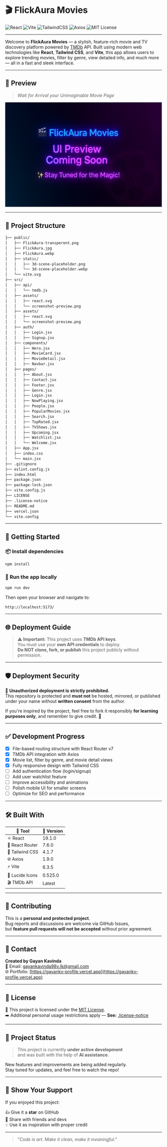 # 🎬 FlickAura Movies

![React](https://img.shields.io/badge/React-19.1.0-61DAFB?logo=react&logoColor=white)
![Vite](https://img.shields.io/badge/Vite-6.3.5-646CFF?logo=vite&logoColor=white)
![TailwindCSS](https://img.shields.io/badge/TailwindCSS-4.1.7-38BDF8?logo=tailwindcss&logoColor=white)
![Axios](https://img.shields.io/badge/Axios-1.9.0-5A29E4?logo=axios&logoColor=white)
![MIT License](https://img.shields.io/badge/License-MIT-green.svg)

---

Welcome to **FlickAura Movies** — a stylish, feature-rich movie and TV discovery platform powered by [TMDb](https://www.themoviedb.org/) API. Built using modern web technologies like **React**, **Tailwind CSS**, and **Vite**, this app allows users to explore trending movies, filter by genre, view detailed info, and much more — all in a fast and sleek interface.

---

## 📸 Preview

<!-- > _Add your screenshots or demo video/gif here for better visual understanding_ -->
> _Wait for Arrival your Unimaginable Movie Page_

![App Screenshot](./src/assets/screenshot-preview.png)

---

## 📂 Project Structure

```bash
├── public/
│   ├── FlickAura-transperent.png
│   ├── FlickAura.jpg
│   ├── FlickAura.webp
│   ├── static/
│   │   ├── 3d-scene-placeholder.png
│   │   └── 3d-scene-placeholder.webp
│   └── vite.svg
├── src/
│   ├── api/
│   │   └── tmdb.js
│   ├── assets/
│   │   ├── react.svg
│   │   └── screenshot-preview.png
│   ├── assets/
│   │   ├── react.svg
│   │   └── screenshot-preview.png
│   ├── auth/
│   │   ├── Login.jsx
│   │   ├── Signup.jsx
│   ├── components/
│   │   ├── Hero.jsx
│   │   ├── MovieCard.jsx
│   │   ├── MovieDetail.jsx
│   │   ├── Navbar.jsx
│   ├── pages/
│   │   ├── About.jsx
│   │   ├── Contact.jsx
│   │   ├── Footer.jsx
│   │   ├── Genre.jsx
│   │   ├── Login.jsx
│   │   ├── NowPlaying.jsx
│   │   ├── People.jsx
│   │   ├── PopularMovies.jsx
│   │   ├── Search.jsx
│   │   ├── TopRated.jsx
│   │   ├── TVShows.jsx
│   │   ├── Upcoming.jsx
│   │   ├── Watchlist.jsx
│   │   └── Welcome.jsx
│   ├── App.jsx
│   ├── index.css
│   └── main.jsx
├── .gitignore
├── eslint.config.js
├── index.html
├── package.json
├── package-lock.json
├── vite.config.js
├── LICENSE
├── .license-notice
├── README.md
├── vercel.json
└── vite.config
```

---

## 🚀 Getting Started

### 📦 Install dependencies

```bash
npm install
```

### 🧪 Run the app locally

```bash
npm run dev
```

Then open your browser and navigate to:

```
http://localhost:5173/
```

---

## 🌐 Deployment Guide

> ⚠️ **Important:** This project uses **TMDb API keys**.  
> You must use your **own API credentials** to deploy.  
> **Do NOT clone, fork, or publish** this project publicly without permission.

---

## 🛡️ Deployment Security

🚫 **Unauthorized deployment is strictly prohibited.**  
This repository is protected and **must not** be hosted, mirrored, or published under your name without **written consent** from the author.

If you're inspired by the project, feel free to fork it responsibly **for learning purposes only**, and remember to give credit. 🙏

---

## ✅ Development Progress

- [x] File-based routing structure with React Router v7  
- [x] TMDb API integration with Axios  
- [x] Movie list, filter by genre, and movie detail views  
- [x] Fully responsive design with Tailwind CSS  
- [ ] Add authentication flow (login/signup)  
- [ ] Add user watchlist feature  
- [ ] Improve accessibility and animations  
- [ ] Polish mobile UI for smaller screens  
- [ ] Optimize for SEO and performance  

---

## 🛠️ Built With

| 🔧 Tool            | 🌟 Version |
|--------------------|------------|
| ⚛️ React           | 19.1.0     |
| 🔀 React Router    | 7.6.0      |
| 🎨 Tailwind CSS    | 4.1.7      |
| 🌐 Axios           | 1.9.0      |
| ⚡ Vite            | 6.3.5      |
| 🎯 Lucide Icons    | 0.525.0    |
| 🎬 TMDb API        | Latest     |

---

## 🤝 Contributing

This is a **personal and protected project**.  
Bug reports and discussions are welcome via GitHub Issues,  
but **feature pull requests will not be accepted** without prior agreement.

---

## 📧 Contact

**Created by Gayan Kavinda**  
📧 Email: [gayankavinda98v.lk@gmail.com](mailto:gayankavinda98v.lk@gmail.com)  
🌐 Portfolio: [https://gayankv-profile.vercel.app](https://gayankv-profile.vercel.app)

---

## 📄 License  

📃 This project is licensed under the [MIT License](./LICENSE).  
➡️ Additional personal usage restrictions apply — **See:** [.license-notice](./.license-notice)

---

## 🚧 Project Status

> This project is currently **under active development**  
> and was built with the help of **AI assistance**.

New features and improvements are being added regularly.  
Stay tuned for updates, and feel free to watch the repo!

---

## 🌟 Show Your Support

If you enjoyed this project:

👍 Give it a **star** on GitHub  
📢 Share with friends and devs  
💡 Use it as inspiration with proper credit

---

> _"Code is art. Make it clean, make it meaningful."_
